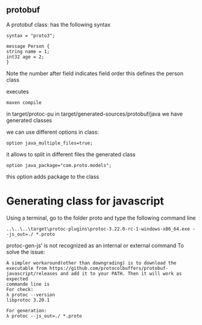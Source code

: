 ## protobuf

A protobuf class: has the following syntax 
```
syntax = "proto3";

message Person {
string name = 1;
int32 age = 2;
}
```

Note the number after field indicates field order
this defines the person class

executes 
```
maven compile
```

in target/protoc-pu
in target/generated-sources/protobuf/java we have generated classes

we can use different options in class: 

```
option java_multiple_files=true;
```

it allows to split in different files the generated class

```
option java_package="com.proto.models";
```

this option adds package to the class

# Generating class for javascript

Using a terminal, go to the folder proto and type the following command line
```
..\..\..\target\protoc-plugins\protoc-3.22.0-rc-1-windows-x86_64.exe --js_out=./ *.proto
```

protoc-gen-js' is not recognized as an internal or external command
To solve the issue: 

```
A simpler workaround(other than downgrading) is to download the executable from https://github.com/protocolbuffers/protobuf-javascript/releases and add it to your PATH. Then it will work as expected
commande line is 
For check: 
λ protoc --version
libprotoc 3.20.1

For generation:
λ protoc --js_out=./ *.proto
```